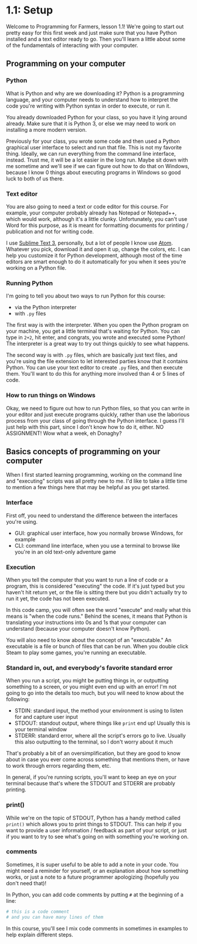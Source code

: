 # 1.1: Setup

Welcome to Programming for Farmers, lesson 1.1! We're going to start out pretty easy for this first week and just make sure that you have Python installed and a text editor ready to go. Then you'll learn a little about some of the fundamentals of interacting with your computer.

## Programming on your computer

### Python

What is Python and why are we downloading it? Python is a programming language, and your computer needs to understand how to interpret the code you're writing with Python syntax in order to execute, or run it.

You already downloaded Python for your class, so you have it lying around already. Make sure that it is Python 3, or else we may need to work on installing a more modern version.

Previously for your class, you wrote some code and then used a Python graphical user interface to select and run that file. This is not my favorite thing. Ideally, we can run everything from the command line interface, instead. Trust me, it will be a lot easier in the long run. Maybe sit down with me sometime and we'll see if we can figure out how to do that on Windows, because I know 0 things about executing programs in Windows so good luck to both of us there.

### Text editor

You are also going to need a text or code editor for this course. For example, your computer probably already has Notepad or Notepad++, which would work, although it's a little clunky. Unfortunately, you can't use Word for this purpose, as it is meant for formatting documents for printing / publication and not for writing code.

I use [Sublime Text 3](https://www.sublimetext.com/), personally, but a lot of people I know use [Atom](https://atom.io/). Whatever you pick, download it and open it up, change the colors, etc. I can help you customize it for Python development, although most of the time editors are smart enough to do it automatically for you when it sees you're working on a Python file.

### Running Python

I'm going to tell you about two ways to run Python for this course:

- via the Python interpreter
- with `.py` files

The first way is with the interpreter. When you open the Python program on your machine, you get a little terminal that's waiting for Python. You can type in `2+2`, hit enter, and congrats, you wrote and executed some Python! The interpreter is a great way to try out things quickly to see what happens.

The second way is with `.py` files, which are basically just text files, and you're using the file extension to let interested parties know that it contains Python. You can use your text editor to create `.py` files, and then execute them. You'll want to do this for anything more involved than 4 or 5 lines of code.

### How to run things on Windows

Okay, we need to figure out how to run Python files, so that you can write in your editor and just execute programs quickly, rather than use the laborious process from your class of going through the Python interface.  I guess I'll just help with this part, since I don't know how to do it, either.  NO ASSIGNMENT!  Wow what a week, eh Donaghy?

## Basics concepts of programming on your computer

When I first started learning programming, working on the command line and "executing" scripts was all pretty new to me. I'd like to take a little time to mention a few things here that may be helpful as you get started.

### Interface

First off, you need to understand the difference between the interfaces you're using.

- GUI: graphical user interface, how you normally browse Windows, for example
- CLI: command line interface, when you use a terminal to browse like you're in an old text-only adventure game

### Execution

When you tell the computer that you want to run a line of code or a program, this is considered "executing" the code. If it's just typed but you haven't hit return yet, or the file is sitting there but you didn't actually try to run it yet, the code has not been executed.

In this code camp, you will often see the word "execute" and really what this means is "when the code runs." Behind the scenes, it means that Python is translating your instructions into 0s and 1s that your computer can understand (because your computer doesn't know Python).

You will also need to know about the concept of an "executable." An executable is a file or bunch of files that can be run. When you double click Steam to play some games, you're running an executable.

### Standard in, out, and everybody's favorite standard error

When you run a script, you might be putting things in, or outputting something to a screen, or you might even end up with an error! I'm not going to go into the details too much, but you will need to know about the following:

- STDIN:  standard input, the method your environment is using to listen for and capture user input
- STDOUT: standout output, where things like `print` end up! Usually this is your terminal window
- STDERR: standard error, where all the script's errors go to live. Usually this also outputting to the terminal, so I don't worry about it much

That's probably a bit of an oversimplification, but they are good to know about in case you ever come across something that mentions them, or have to work through errors regarding them, etc.

In general, if you're running scripts, you'll want to keep an eye on your terminal because that's where the STDOUT and STDERR are probably printing.

### print()

While we're on the topic of STDOUT, Python has a handy method called `print()` which allows you to print things to STDOUT. This can help if you want to provide a user information / feedback as part of your script, or just if you want to try to see what's going on with something you're working on.

### comments

Sometimes, it is super useful to be able to add a note in your code. You might need a reminder for yourself, or an explanation about how something works, or just a note to a future programmer apologizing (hopefully you don't need that)!

In Python, you can add code comments by putting `#` at the beginning of a line:

```python
# this is a code comment
# and you can have many lines of them
```

In this course, you'll see I mix code comments in sometimes in examples to help explain different steps.
